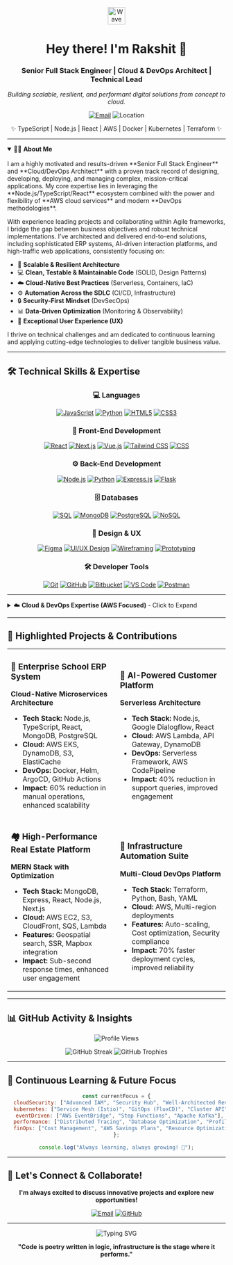 <div align="center">
  <img src="https://raw.githubusercontent.com/MartinHeinz/MartinHeinz/master/wave.gif" width="40px" alt="Wave">
  <h1><b>Hey there! I'm Rakshit</b> 👋</h1>
  <h3><b>Senior Full Stack Engineer | Cloud & DevOps Architect | Technical Lead</b></h3>
  <p><i>Building scalable, resilient, and performant digital solutions from concept to cloud.</i></p>
  <p>
    <a href="mailto:rakshitruhil270@gmail.com"><img alt="Email" src="https://img.shields.io/badge/Gmail-D14836?style=for-the-badge&logo=gmail&logoColor=white"></a> 
    <!-- Optional: Portfolio Badge -->
    <!-- <a href="your-portfolio-link" target="_blank"><img alt="Portfolio" src="https://img.shields.io/badge/Portfolio-FF5722?style=for-the-badge&logo=briefcase&logoColor=white"></a>  -->
    <img alt="Location" src="https://img.shields.io/badge/Location-Haryana,%20India-blueviolet?style=for-the-badge&logo=googlemaps&logoColor=white">
  </p>
  <p>
     ✨ TypeScript | Node.js | React | AWS | Docker | Kubernetes | Terraform ✨
  </p>
</div>

---

<details open>
  <summary>👨‍💻 <b>About Me</b></summary>
  <br/>
  I am a highly motivated and results-driven **Senior Full Stack Engineer** and **Cloud/DevOps Architect** with a proven track record of designing, developing, deploying, and managing complex, mission-critical applications. My core expertise lies in leveraging the **Node.js/TypeScript/React** ecosystem combined with the power and flexibility of **AWS cloud services** and modern **DevOps methodologies**.

  With experience leading projects and collaborating within Agile frameworks, I bridge the gap between business objectives and robust technical implementations. I've architected and delivered end-to-end solutions, including sophisticated ERP systems, AI-driven interaction platforms, and high-traffic web applications, consistently focusing on:

  *   🧩 **Scalable & Resilient Architecture**
  *   💻 **Clean, Testable & Maintainable Code** (SOLID, Design Patterns)
  *   ☁️ **Cloud-Native Best Practices** (Serverless, Containers, IaC)
  *   ⚙️ **Automation Across the SDLC** (CI/CD, Infrastructure)
  *   🔒 **Security-First Mindset** (DevSecOps)
  *   📊 **Data-Driven Optimization** (Monitoring & Observability)
  *   👥 **Exceptional User Experience (UX)**

  I thrive on technical challenges and am dedicated to continuous learning and applying cutting-edge technologies to deliver tangible business value.
</details>

---

## 🛠️ Technical Skills & Expertise

<div align="center">

### 💻 Languages
[![JavaScript](https://img.shields.io/badge/JavaScript-F7DF1E?style=for-the-badge&logo=javascript&logoColor=black)](https://developer.mozilla.org/en-US/docs/Web/JavaScript)
[![Python](https://img.shields.io/badge/Python-3776AB?style=for-the-badge&logo=python&logoColor=white)](https://www.python.org)
[![HTML5](https://img.shields.io/badge/HTML5-E34F26?style=for-the-badge&logo=html5&logoColor=white)](https://developer.mozilla.org/en-US/docs/Web/HTML)
[![CSS3](https://img.shields.io/badge/CSS3-1572B6?style=for-the-badge&logo=css3&logoColor=white)](https://developer.mozilla.org/en-US/docs/Web/CSS)

### 🎨 Front-End Development
[![React](https://img.shields.io/badge/React-61DAFB?style=for-the-badge&logo=react&logoColor=black)](https://reactjs.org/)
[![Next.js](https://img.shields.io/badge/Next.js-000000?style=for-the-badge&logo=next.js&logoColor=white)](https://nextjs.org/)
[![Vue.js](https://img.shields.io/badge/Vue.js-4FC08D?style=for-the-badge&logo=vue.js&logoColor=white)](https://vuejs.org/)
[![Tailwind CSS](https://img.shields.io/badge/Tailwind_CSS-38B2AC?style=for-the-badge&logo=tailwind-css&logoColor=white)](https://tailwindcss.com/)
[![CSS](https://img.shields.io/badge/Vanilla_CSS-1572B6?style=for-the-badge&logo=css3&logoColor=white)](https://developer.mozilla.org/en-US/docs/Web/CSS)

### ⚙️ Back-End Development
[![Node.js](https://img.shields.io/badge/Node.js-339933?style=for-the-badge&logo=node.js&logoColor=white)](https://nodejs.org)
[![Python](https://img.shields.io/badge/Python-3776AB?style=for-the-badge&logo=python&logoColor=white)](https://www.python.org)
[![Express.js](https://img.shields.io/badge/Express.js-000000?style=for-the-badge&logo=express&logoColor=white)](https://expressjs.com)
[![Flask](https://img.shields.io/badge/Flask-000000?style=for-the-badge&logo=flask&logoColor=white)](https://flask.palletsprojects.com/)

### 🗄️ Databases
[![SQL](https://img.shields.io/badge/SQL-4479A1?style=for-the-badge&logo=mysql&logoColor=white)](https://www.mysql.com/)
[![MongoDB](https://img.shields.io/badge/MongoDB-47A248?style=for-the-badge&logo=mongodb&logoColor=white)](https://www.mongodb.com/)
[![PostgreSQL](https://img.shields.io/badge/PostgreSQL-316192?style=for-the-badge&logo=postgresql&logoColor=white)](https://www.postgresql.org)
[![NoSQL](https://img.shields.io/badge/NoSQL-47A248?style=for-the-badge&logo=mongodb&logoColor=white)](https://www.mongodb.com/)

### 🎨 Design & UX
[![Figma](https://img.shields.io/badge/Figma-F24E1E?style=for-the-badge&logo=figma&logoColor=white)](https://www.figma.com/)
[![UI/UX Design](https://img.shields.io/badge/UI%2FUX_Design-FF6B6B?style=for-the-badge&logo=adobe-creative-cloud&logoColor=white)](https://www.adobe.com/products/xd.html)
[![Wireframing](https://img.shields.io/badge/Wireframing-4ECDC4?style=for-the-badge&logo=figma&logoColor=white)](https://www.figma.com/)
[![Prototyping](https://img.shields.io/badge/Prototyping-45B7D1?style=for-the-badge&logo=figma&logoColor=white)](https://www.figma.com/)

### 🛠️ Developer Tools
[![Git](https://img.shields.io/badge/Git-F05032?style=for-the-badge&logo=git&logoColor=white)](https://git-scm.com/)
[![GitHub](https://img.shields.io/badge/GitHub-100000?style=for-the-badge&logo=github&logoColor=white)](https://github.com/)
[![Bitbucket](https://img.shields.io/badge/Bitbucket-0052CC?style=for-the-badge&logo=bitbucket&logoColor=white)](https://bitbucket.org/)
[![VS Code](https://img.shields.io/badge/VS_Code-007ACC?style=for-the-badge&logo=visual-studio-code&logoColor=white)](https://code.visualstudio.com/)
[![Postman](https://img.shields.io/badge/Postman-FF6C37?style=for-the-badge&logo=postman&logoColor=white)](https://www.postman.com/)

</div>

---

<details>
  <summary>☁️ <b>Cloud & DevOps Expertise (AWS Focused)</b> - Click to Expand</summary>
  <br/>
  
  <div align="center">
  
  ### ☁️ AWS Cloud Services
  [![AWS](https://img.shields.io/badge/AWS-232F3E?style=for-the-badge&logo=amazon-aws&logoColor=white)](https://aws.amazon.com/)
  [![Lambda](https://img.shields.io/badge/AWS_Lambda-FF9900?style=for-the-badge&logo=aws-lambda&logoColor=white)](https://aws.amazon.com/lambda/)
  [![EC2](https://img.shields.io/badge/AWS_EC2-FF9900?style=for-the-badge&logo=amazon-ec2&logoColor=white)](https://aws.amazon.com/ec2/)
  [![S3](https://img.shields.io/badge/AWS_S3-569A31?style=for-the-badge&logo=amazon-s3&logoColor=white)](https://aws.amazon.com/s3/)
  [![CloudFront](https://img.shields.io/badge/AWS_CloudFront-232F3E?style=for-the-badge&logo=amazon-aws&logoColor=white)](https://aws.amazon.com/cloudfront/)
  [![API Gateway](https://img.shields.io/badge/AWS_API_Gateway-FF4F8B?style=for-the-badge&logo=amazon-api-gateway&logoColor=white)](https://aws.amazon.com/api-gateway/)

  ### 🛠️ Infrastructure as Code
  [![Terraform](https://img.shields.io/badge/Terraform-623CE4?style=for-the-badge&logo=terraform&logoColor=white)](https://www.terraform.io/)
  [![AWS CDK](https://img.shields.io/badge/AWS_CDK-FF9900?style=for-the-badge&logo=amazon-aws&logoColor=white)](https://aws.amazon.com/cdk/)
  [![CloudFormation](https://img.shields.io/badge/AWS_CloudFormation-FF4F8B?style=for-the-badge&logo=amazon-aws&logoColor=white)](https://aws.amazon.com/cloudformation/)
  [![Ansible](https://img.shields.io/badge/Ansible-EE0000?style=for-the-badge&logo=ansible&logoColor=white)](https://www.ansible.com/)

  ### 🐳 Containerization & Orchestration
  [![Docker](https://img.shields.io/badge/Docker-2496ED?style=for-the-badge&logo=docker&logoColor=white)](https://www.docker.com/)
  [![Kubernetes](https://img.shields.io/badge/Kubernetes-326CE5?style=for-the-badge&logo=kubernetes&logoColor=white)](https://kubernetes.io)
  [![EKS](https://img.shields.io/badge/AWS_EKS-FF9900?style=for-the-badge&logo=amazon-eks&logoColor=white)](https://aws.amazon.com/eks/)
  [![Helm](https://img.shields.io/badge/Helm-0F1689?style=for-the-badge&logo=helm&logoColor=white)](https://helm.sh)

  ### 🔄 CI/CD & Automation
  [![GitHub Actions](https://img.shields.io/badge/GitHub_Actions-2088FF?style=for-the-badge&logo=github-actions&logoColor=white)](https://github.com/features/actions)
  [![Jenkins](https://img.shields.io/badge/Jenkins-D24939?style=for-the-badge&logo=jenkins&logoColor=white)](https://www.jenkins.io)
  [![GitLab CI](https://img.shields.io/badge/GitLab_CI-FC6D26?style=for-the-badge&logo=gitlab&logoColor=white)](https://about.gitlab.com/stages-devops-lifecycle/continuous-integration/)
  [![AWS CodePipeline](https://img.shields.io/badge/AWS_CodePipeline-FF9900?style=for-the-badge&logo=amazon-aws&logoColor=white)](https://aws.amazon.com/codepipeline/)
  [![ArgoCD](https://img.shields.io/badge/ArgoCD-EF7B4D?style=for-the-badge&logo=argo&logoColor=white)](https://argo-cd.readthedocs.io/en/stable/)

  ### 📊 Monitoring & Observability
  [![CloudWatch](https://img.shields.io/badge/AWS_CloudWatch-FF4F8B?style=for-the-badge&logo=amazon-cloudwatch&logoColor=white)](https://aws.amazon.com/cloudwatch/)
  [![Prometheus](https://img.shields.io/badge/Prometheus-E6522C?style=for-the-badge&logo=prometheus&logoColor=white)](https://prometheus.io/)
  [![Grafana](https://img.shields.io/badge/Grafana-F46800?style=for-the-badge&logo=grafana&logoColor=white)](https://grafana.com)
  [![Elasticsearch](https://img.shields.io/badge/Elasticsearch-005571?style=for-the-badge&logo=elasticsearch&logoColor=white)](https://www.elastic.co/what-is/elk-stack)

  </div>
</details>

---

## 🚀 Highlighted Projects & Contributions

<table>
<tr>
<td width="50%">

### 🏫 Enterprise School ERP System
**Cloud-Native Microservices Architecture**

- **Tech Stack:** Node.js, TypeScript, React, MongoDB, PostgreSQL
- **Cloud:** AWS EKS, DynamoDB, S3, ElastiCache
- **DevOps:** Docker, Helm, ArgoCD, GitHub Actions
- **Impact:** 60% reduction in manual operations, enhanced scalability

</td>
<td width="50%">

### 🤖 AI-Powered Customer Platform
**Serverless Architecture**

- **Tech Stack:** Node.js, Google Dialogflow, React
- **Cloud:** AWS Lambda, API Gateway, DynamoDB
- **DevOps:** Serverless Framework, AWS CodePipeline
- **Impact:** 40% reduction in support queries, improved engagement

</td>
</tr>
<tr>
<td width="50%">

### 🏘️ High-Performance Real Estate Platform
**MERN Stack with Optimization**

- **Tech Stack:** MongoDB, Express, React, Node.js, Next.js
- **Cloud:** AWS EC2, S3, CloudFront, SQS, Lambda
- **Features:** Geospatial search, SSR, Mapbox integration
- **Impact:** Sub-second response times, enhanced user engagement

</td>
<td width="50%">

### 🔧 Infrastructure Automation Suite
**Multi-Cloud DevOps Platform**

- **Tech Stack:** Terraform, Python, Bash, YAML
- **Cloud:** AWS, Multi-region deployments
- **Features:** Auto-scaling, Cost optimization, Security compliance
- **Impact:** 70% faster deployment cycles, improved reliability

</td>
</tr>
</table>

---

## 📊 GitHub Activity & Insights

<div align="center">

![Profile Views](https://komarev.com/ghpvc/?username=Ravi1475&label=Profile%20Views&color=blueviolet&style=for-the-badge)

<img src="https://github-readme-streak-stats.herokuapp.com/?user=Ravi1475&theme=radical&hide_border=true" alt="GitHub Streak" />

<img src="https://github-profile-trophy.vercel.app/?username=Ravi1475&theme=radical&no-frame=true&no-bg=true&margin-w=15&margin-h=15&column=7&row=1" alt="GitHub Trophies" />

</div>

---

## 🌱 Continuous Learning & Future Focus

<div align="center">

```javascript
const currentFocus = {
  cloudSecurity: ["Advanced IAM", "Security Hub", "Well-Architected Reviews"],
  kubernetes: ["Service Mesh (Istio)", "GitOps (FluxCD)", "Cluster API"],
  eventDriven: ["AWS EventBridge", "Step Functions", "Apache Kafka"],
  performance: ["Distributed Tracing", "Database Optimization", "Profiling"],
  finOps: ["Cost Management", "AWS Savings Plans", "Resource Optimization"]
};

console.log("Always learning, always growing! 🚀");
```

</div>

---

## 🤝 Let's Connect & Collaborate!

<div align="center">

**I'm always excited to discuss innovative projects and explore new opportunities!**

[![Email](https://img.shields.io/badge/Email-D14836?style=for-the-badge&logo=gmail&logoColor=white)](mailto:rakshitruhil270@gmail.com)
[![GitHub](https://img.shields.io/badge/GitHub-100000?style=for-the-badge&logo=github&logoColor=white)](https://github.com/Ravi1475)

---

<img src="https://readme-typing-svg.herokuapp.com?font=Fira+Code&size=18&duration=3000&pause=1000&color=F75C7E&center=true&vCenter=true&width=600&lines=Building+elegant+and+resilient+software+systems;Passionate+about+cloud-native+technologies;Always+exploring+new+tech+frontiers!" alt="Typing SVG" />

**"Code is poetry written in logic, infrastructure is the stage where it performs."**

</div>
